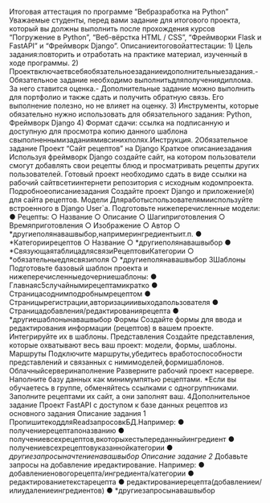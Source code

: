 Итоговая аттестация по программе “Вебразработка на Python” Уважаемые студенты, перед вами задание для итогового проекта, который вы должны выполнить после прохождения курсов “Погружение в Python”, “Веб-вёрстка HTML / CSS”, “Фреймворки Flask и FastAPI” и “Фреймворк Django”. Описаниеитоговойаттестации: 1) Цель задания:повторить и отработать на практике материал, изученный в ходе программы. 2) Проектвключаетвсебяобязательноезаданиеидополнительныезадания.- Обязательное задание необходимо выполнитьдляполучениядиплома. За него ставится оценка.- Дополнительные задание можно выполнить для портфолио и также сдать и получить обратную связь. Его выполнение полезно, но не влияет на оценку. 3) Инструменты, которые обязательно нужно использовать для обязательного задания: Python, Фреймворк Django 4) Формат сдачи: ссылка на подписанную и доступную для просмотра копию данного шаблона свыполненнымизаданиямивсинихполях.Инструкция. 2Обязательное задание Проект “Сайт рецептов” на Django Краткое описаниезадания Используя фреймворк Django создайте сайт, на котором пользователи смогут добавлять свои рецепты блюд и просматривать рецепты других пользователей. Готовый проект необходимо сдать в виде ссылки на рабочий сайтвсетиинтернети репозитория с исходным кодомпроекта. Подробноеописаниезадания Создайте проект Django и приложение(я) для сайта рецептов. Модели Дляработыспользователямииспользуйте встроенного в Django User`a. Подготовьте нижеперечисленные модели: ● Рецепты: ○ Название ○ Описание ○ Шагиприготовления ○ Времяприготовления ○ Изображение ○ Автор ○ *другиеполянавашвыбор,напримерингредиентыит.п. ● *Категориирецептов ○ Название ○ *другиеполянавашвыбор ● *СвязующаятаблицадлясвязиРецептовиКатегории ○ *обязательныедлясвязиполя ○ *другиеполянавашвыбор 3Шаблоны Подготовьте базовый шаблон проекта и нижеперечисленныедочерниешаблоны: ● Главнаяс5случайнымирецептамикратко ● Страницасоднимподробнымрецептом ● Страницырегистрации,авторизацииивыходапользователя ● Страницадобавления/редактированиярецепта ● *другиешаблонынавашвыбор Формы Создайте формы для ввода и редактирования информации (рецептов) в вашем проекте. Интегрируйте их в шаблоны. Представления Создайте представления, которые охватывают весь ваш проект: модели, формы, шаблоны. Маршруты Подключите маршруты,убедитесь вработоспособности представлений и связанных с нимимоделей,формишаблонов. Облачныйсерверинаполнение Разверните рабочий проект насервере. Наполните базу данных как минимумпятью рецептами. *Если вы обучаетесь в группе, обменяйтесь ссылками с одногруппниками. Заполните рецептами их сайт, а они заполнят ваш. 4Дополнительное задание Проект FastAPI с доступом к базе данных рецептов из основного задания Описание задания 1 ПропишитекоддляReadзапросовкБД.Например: ● получениерецептапоназванию ● получениевсехрецептов,вкоторыхестьпереданныйингредиент ● получениевсехрецептовуказаннойкатегории ● *другиезапросыначтениенавашвыбор Описание задание 2* Добавьте запросы на добавление иредактирование. Например: ● добавлениеновогорецепта/ингредиента/категории ● редактированиетекстарецепта ● редактированиерецепта(добавлениеи/илиудалениеингредиентов) ● *другиезапросынавашвыбор
